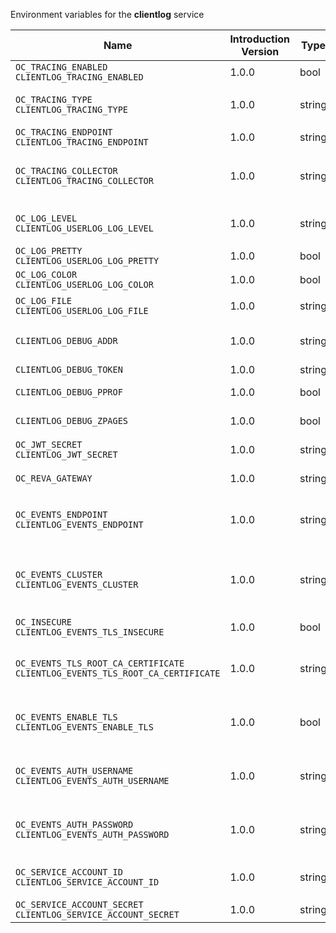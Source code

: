 Environment variables for the **clientlog** service

| Name | Introduction Version | Type | Description | Default Value |
|---|---|---|---|:---|
|`OC_TRACING_ENABLED`<br/>`CLIENTLOG_TRACING_ENABLED`| 1.0.0 |bool|Activates tracing.|false|
|`OC_TRACING_TYPE`<br/>`CLIENTLOG_TRACING_TYPE`| 1.0.0 |string|The type of tracing. Defaults to '', which is the same as 'jaeger'. Allowed tracing types are 'jaeger' and '' as of now.||
|`OC_TRACING_ENDPOINT`<br/>`CLIENTLOG_TRACING_ENDPOINT`| 1.0.0 |string|The endpoint of the tracing agent.||
|`OC_TRACING_COLLECTOR`<br/>`CLIENTLOG_TRACING_COLLECTOR`| 1.0.0 |string|The HTTP endpoint for sending spans directly to a collector, i.e. \http://jaeger-collector:14268/api/traces. Only used if the tracing endpoint is unset.||
|`OC_LOG_LEVEL`<br/>`CLIENTLOG_USERLOG_LOG_LEVEL`| 1.0.0 |string|The log level. Valid values are: 'panic', 'fatal', 'error', 'warn', 'info', 'debug', 'trace'.||
|`OC_LOG_PRETTY`<br/>`CLIENTLOG_USERLOG_LOG_PRETTY`| 1.0.0 |bool|Activates pretty log output.|false|
|`OC_LOG_COLOR`<br/>`CLIENTLOG_USERLOG_LOG_COLOR`| 1.0.0 |bool|Activates colorized log output.|false|
|`OC_LOG_FILE`<br/>`CLIENTLOG_USERLOG_LOG_FILE`| 1.0.0 |string|The path to the log file. Activates logging to this file if set.||
|`CLIENTLOG_DEBUG_ADDR`| 1.0.0 |string|Bind address of the debug server, where metrics, health, config and debug endpoints will be exposed.|127.0.0.1:9260|
|`CLIENTLOG_DEBUG_TOKEN`| 1.0.0 |string|Token to secure the metrics endpoint.||
|`CLIENTLOG_DEBUG_PPROF`| 1.0.0 |bool|Enables pprof, which can be used for profiling.|false|
|`CLIENTLOG_DEBUG_ZPAGES`| 1.0.0 |bool|Enables zpages, which can be used for collecting and viewing in-memory traces.|false|
|`OC_JWT_SECRET`<br/>`CLIENTLOG_JWT_SECRET`| 1.0.0 |string|The secret to mint and validate jwt tokens.||
|`OC_REVA_GATEWAY`| 1.0.0 |string|CS3 gateway used to look up user metadata|eu.opencloud.api.gateway|
|`OC_EVENTS_ENDPOINT`<br/>`CLIENTLOG_EVENTS_ENDPOINT`| 1.0.0 |string|The address of the event system. The event system is the message queuing service. It is used as message broker for the microservice architecture.|127.0.0.1:9233|
|`OC_EVENTS_CLUSTER`<br/>`CLIENTLOG_EVENTS_CLUSTER`| 1.0.0 |string|The clusterID of the event system. The event system is the message queuing service. It is used as message broker for the microservice architecture. Mandatory when using NATS as event system.|opencloud-cluster|
|`OC_INSECURE`<br/>`CLIENTLOG_EVENTS_TLS_INSECURE`| 1.0.0 |bool|Whether to verify the server TLS certificates.|false|
|`OC_EVENTS_TLS_ROOT_CA_CERTIFICATE`<br/>`CLIENTLOG_EVENTS_TLS_ROOT_CA_CERTIFICATE`| 1.0.0 |string|The root CA certificate used to validate the server's TLS certificate. If provided NOTIFICATIONS_EVENTS_TLS_INSECURE will be seen as false.||
|`OC_EVENTS_ENABLE_TLS`<br/>`CLIENTLOG_EVENTS_ENABLE_TLS`| 1.0.0 |bool|Enable TLS for the connection to the events broker. The events broker is the OpenCloud service which receives and delivers events between the services.|false|
|`OC_EVENTS_AUTH_USERNAME`<br/>`CLIENTLOG_EVENTS_AUTH_USERNAME`| 1.0.0 |string|The username to authenticate with the events broker. The events broker is the OpenCloud service which receives and delivers events between the services.||
|`OC_EVENTS_AUTH_PASSWORD`<br/>`CLIENTLOG_EVENTS_AUTH_PASSWORD`| 1.0.0 |string|The password to authenticate with the events broker. The events broker is the OpenCloud service which receives and delivers events between the services.||
|`OC_SERVICE_ACCOUNT_ID`<br/>`CLIENTLOG_SERVICE_ACCOUNT_ID`| 1.0.0 |string|The ID of the service account the service should use. See the 'auth-service' service description for more details.||
|`OC_SERVICE_ACCOUNT_SECRET`<br/>`CLIENTLOG_SERVICE_ACCOUNT_SECRET`| 1.0.0 |string|The service account secret.||